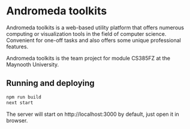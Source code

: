 # Andromeda toolkits

Andromeda toolkits is a web-based utility platform that offers numerous computing or visualization tools in the field of computer science. Convenient for one-off tasks and also offers some unique professional features.

Andromeda toolkits is the team project for module CS385FZ at the Maynooth University.

## Running and deploying

```bash
npm run build
next start
```

The server will start on http://localhost:3000 by default, just open it in browser.
